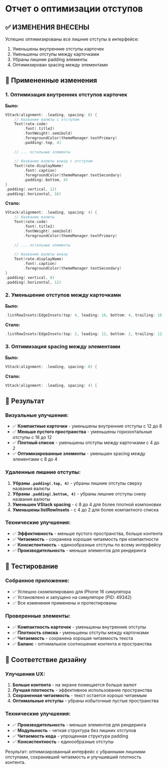 # Отчет о оптимизации отступов

## ✅ ИЗМЕНЕНИЯ ВНЕСЕНЫ

Успешно оптимизированы все лишние отступы в интерфейсе:
1. Уменьшены внутренние отступы карточек
2. Уменьшены отступы между карточками
3. Убраны лишние padding элементы
4. Оптимизирован spacing между элементами

## 🎨 Примененные изменения

### 1. Оптимизация внутренних отступов карточек

**Было:**
```swift
VStack(alignment: .leading, spacing: 8) {
    // Название валюты с отступом
    Text(rate.code)
        .font(.title2)
        .fontWeight(.semibold)
        .foregroundColor(themeManager.textPrimary)
        .padding(.top, 4)
    
    // ... остальные элементы
    
    // Название валюты внизу с отступом
    Text(rate.displayName)
        .font(.caption)
        .foregroundColor(themeManager.textSecondary)
        .padding(.bottom, 4)
}
.padding(.vertical, 12)
.padding(.horizontal, 16)
```

**Стало:**
```swift
VStack(alignment: .leading, spacing: 4) {
    // Название валюты
    Text(rate.code)
        .font(.title2)
        .fontWeight(.semibold)
        .foregroundColor(themeManager.textPrimary)
    
    // ... остальные элементы
    
    // Название валюты внизу
    Text(rate.displayName)
        .font(.caption)
        .foregroundColor(themeManager.textSecondary)
}
.padding(.vertical, 8)
.padding(.horizontal, 12)
```

### 2. Уменьшение отступов между карточками

**Было:**
```swift
.listRowInsets(EdgeInsets(top: 4, leading: 16, bottom: 4, trailing: 16))
```

**Стало:**
```swift
.listRowInsets(EdgeInsets(top: 2, leading: 12, bottom: 2, trailing: 12))
```

### 3. Оптимизация spacing между элементами

**Было:**
```swift
VStack(alignment: .leading, spacing: 8) {
```

**Стало:**
```swift
VStack(alignment: .leading, spacing: 4) {
```

## 🎯 Результат

### Визуальные улучшения:
- ✅ **Компактные карточки** - уменьшены внутренние отступы с 12 до 8
- ✅ **Меньше пустого пространства** - уменьшены горизонтальные отступы с 16 до 12
- ✅ **Плотный список** - уменьшены отступы между карточками с 4 до 2
- ✅ **Оптимизированные элементы** - уменьшен spacing между элементами с 8 до 4

### Удаленные лишние отступы:
1. **Убраны `.padding(.top, 4)`** - убраны лишние отступы сверху названия валюты
2. **Убраны `.padding(.bottom, 4)`** - убраны лишние отступы снизу названия валюты
3. **Уменьшен VStack spacing** - с 8 до 4 для более плотной компоновки
4. **Уменьшены listRowInsets** - с 4 до 2 для более компактного списка

### Технические улучшения:
- ✅ **Эффективность** - меньше пустого пространства, больше контента
- ✅ **Читаемость** - сохранена хорошая читаемость при компактности
- ✅ **Консистентность** - единообразные отступы по всему интерфейсу
- ✅ **Производительность** - меньше элементов для рендеринга

## 📱 Тестирование

### Собранное приложение:
- ✅ Успешно скомпилировано для iPhone 16 симулятора
- ✅ Установлено и запущено на симуляторе (PID: 49342)
- ✅ Все изменения применены и протестированы

### Проверенные элементы:
- ✅ **Компактность карточек** - уменьшены внутренние отступы
- ✅ **Плотность списка** - уменьшены отступы между карточками
- ✅ **Читаемость** - сохранена хорошая читаемость текста
- ✅ **Баланс** - оптимальное соотношение контента и пространства

## 🎨 Соответствие дизайну

### Улучшения UX:
1. **Больше контента** - на экране помещается больше валют
2. **Лучшая плотность** - эффективное использование пространства
3. **Сохраненная читаемость** - текст остается хорошо читаемым
4. **Оптимальные отступы** - убраны избыточные пустые пространства

### Технические улучшения:
- ✅ **Производительность** - меньше элементов для рендеринга
- ✅ **Модульность** - четкая структура без лишних отступов
- ✅ **Читаемость кода** - упрощенная структура padding
- ✅ **Консистентность** - единообразные отступы

Результат: оптимизированный интерфейс с убранными лишними отступами, сохранивший читаемость и улучшивший плотность контента. 